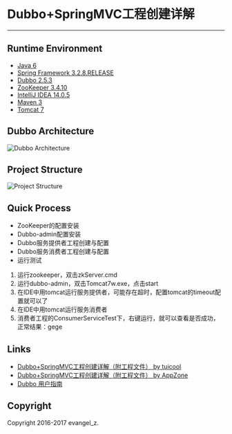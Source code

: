 # Dubbo+SpringMVC工程创建详解
---
## Runtime Environment
 - [Java 6](http://www.oracle.com/technetwork/java/javase/downloads/jdk6downloads-1902814.html)
 - [Spring Framework 3.2.8.RELEASE](http://projects.spring.io/spring-framework)
 - [Dubbo 2.5.3](http://dubbo.io/)
 - [ZooKeeper 3.4.10](https://zookeeper.apache.org/)
 - [IntelliJ IDEA 14.0.5](http://www.jetbrains.com/idea/download/index.html)
 - [Maven 3](http://maven.apache.org/)
 - [Tomcat 7](http://tomcat.apache.org/)

## Dubbo Architecture
![Dubbo Architecture](http://dubbo.io/dubbo-architecture.jpg-version=1&modificationDate=1330892870000.jpg)

## Project Structure
![Project Structure](http://img.my.csdn.net/uploads/201704/20/1492672291_4276.png)

## Quick Process
* ZooKeeper的配置安装
* Dubbo-admin配置安装
* Dubbo服务提供者工程创建与配置
* Dubbo服务消费者工程创建与配置
* 运行测试
1. 运行zookeeper，双击zkServer.cmd
2. 运行dubbo-admin，双击Tomcat7w.exe，点击start
3. 在IDE中用tomcat运行服务提供者，可能存在超时，配置tomcat的timeout配置就可以了
4. 在IDE中用tomcat运行服务消费者
5. 消费者工程的ConsumerServiceTest下，右键运行，就可以查看是否成功，正常结果：gege

## Links
- [Dubbo+SpringMVC工程创建详解（附工程文件） by tuicool](http://www.tuicool.com/articles/jiiuMrf)
- [Dubbo+SpringMVC工程创建详解（附工程文件） by AppZone](http://zoeminghong.github.io/2016/05/17/dubbo20160517/?utm_source=tuicool&utm_medium=referral)
- [Dubbo 用户指南](http://dubbo.io/User+Guide-zh.htm)

## Copyright
Copyright 2016-2017 evangel_z.
